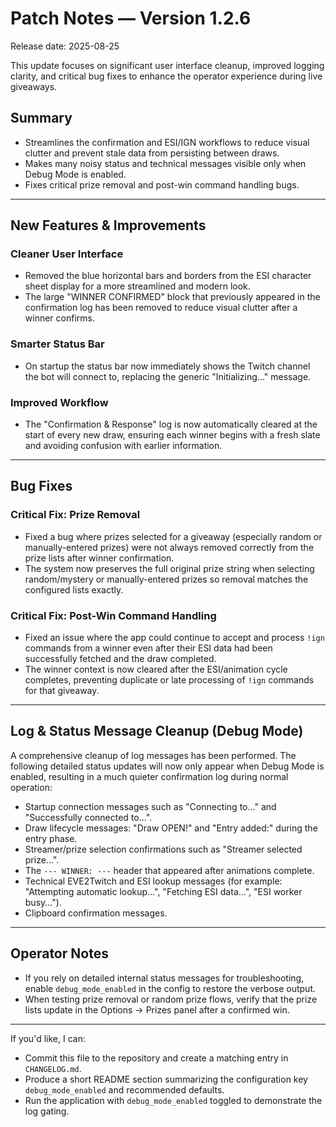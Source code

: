 # Patch Notes — Version 1.2.6

Release date: 2025-08-25

This update focuses on significant user interface cleanup, improved logging clarity, and critical bug fixes to enhance the operator experience during live giveaways.

## Summary
- Streamlines the confirmation and ESI/IGN workflows to reduce visual clutter and prevent stale data from persisting between draws.
- Makes many noisy status and technical messages visible only when Debug Mode is enabled.
- Fixes critical prize removal and post-win command handling bugs.

---

## New Features & Improvements

### Cleaner User Interface
- Removed the blue horizontal bars and borders from the ESI character sheet display for a more streamlined and modern look.
- The large "WINNER CONFIRMED" block that previously appeared in the confirmation log has been removed to reduce visual clutter after a winner confirms.

### Smarter Status Bar
- On startup the status bar now immediately shows the Twitch channel the bot will connect to, replacing the generic "Initializing..." message.

### Improved Workflow
- The "Confirmation & Response" log is now automatically cleared at the start of every new draw, ensuring each winner begins with a fresh slate and avoiding confusion with earlier information.

---

## Bug Fixes

### Critical Fix: Prize Removal
- Fixed a bug where prizes selected for a giveaway (especially random or manually-entered prizes) were not always removed correctly from the prize lists after winner confirmation.
- The system now preserves the full original prize string when selecting random/mystery or manually-entered prizes so removal matches the configured lists exactly.

### Critical Fix: Post-Win Command Handling
- Fixed an issue where the app could continue to accept and process `!ign` commands from a winner even after their ESI data had been successfully fetched and the draw completed.
- The winner context is now cleared after the ESI/animation cycle completes, preventing duplicate or late processing of `!ign` commands for that giveaway.

---

## Log & Status Message Cleanup (Debug Mode)
A comprehensive cleanup of log messages has been performed. The following detailed status updates will now only appear when Debug Mode is enabled, resulting in a much quieter confirmation log during normal operation:

- Startup connection messages such as "Connecting to..." and "Successfully connected to...".
- Draw lifecycle messages: "Draw OPEN!" and "Entry added:" during the entry phase.
- Streamer/prize selection confirmations such as "Streamer selected prize...".
- The `--- WINNER: ---` header that appeared after animations complete.
- Technical EVE2Twitch and ESI lookup messages (for example: "Attempting automatic lookup...", "Fetching ESI data...", "ESI worker busy...").
- Clipboard confirmation messages.

---

## Operator Notes
- If you rely on detailed internal status messages for troubleshooting, enable `debug_mode_enabled` in the config to restore the verbose output.
- When testing prize removal or random prize flows, verify that the prize lists update in the Options → Prizes panel after a confirmed win.

---

If you'd like, I can:
- Commit this file to the repository and create a matching entry in `CHANGELOG.md`.
- Produce a short README section summarizing the configuration key `debug_mode_enabled` and recommended defaults.
- Run the application with `debug_mode_enabled` toggled to demonstrate the log gating.


